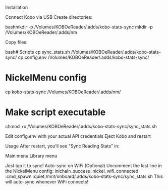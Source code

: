 Installation

Connect Kobo via USB
Create directories:

bashmkdir -p /Volumes/KOBOeReader/.adds/kobo-stats-sync
mkdir -p /Volumes/KOBOeReader/.adds/nm

Copy files:

bash# Scripts
cp sync_stats.sh /Volumes/KOBOeReader/.adds/kobo-stats-sync/
cp config.env /Volumes/KOBOeReader/.adds/kobo-stats-sync/

# NickelMenu config

cp kobo-stats-sync /Volumes/KOBOeReader/.adds/nm/

# Make script executable

chmod +x /Volumes/KOBOeReader/.adds/kobo-stats-sync/sync_stats.sh

Edit config.env with your actual API credentials
Eject Kobo and restart

Usage
After restart, you'll see "Sync Reading Stats" in:

Main menu
Library menu

Just tap it to sync!
Auto-sync on WiFi (Optional)
Uncomment the last line in the NickelMenu config:
inichain_success :nickel_wifi_connected :cmd_spawn :quiet:/mnt/onboard/.adds/kobo-stats-sync/sync_stats.sh
This will auto-sync whenever WiFi connects!
